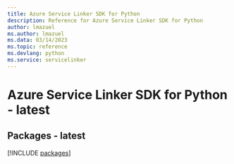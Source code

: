 ```yaml
---
title: Azure Service Linker SDK for Python
description: Reference for Azure Service Linker SDK for Python
author: lmazuel
ms.author: lmazuel
ms.data: 03/14/2023
ms.topic: reference
ms.devlang: python
ms.service: servicelinker
---
```

# Azure Service Linker SDK for Python - latest
## Packages - latest
[!INCLUDE [packages](service-linker-index.md)]